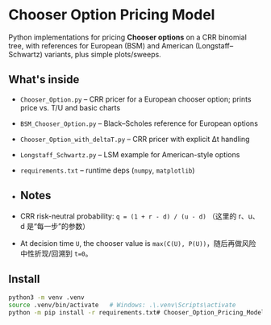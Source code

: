 # Chooser Option Pricing Model

Python implementations for pricing **Chooser options** on a CRR binomial tree, with references for European (BSM) and American (Longstaff–Schwartz) variants, plus simple plots/sweeps.

## What's inside
- `Chooser_Option.py` – CRR pricer for a European chooser option; prints price vs. T/U and basic charts
- `BSM_Chooser_Option.py` – Black–Scholes reference for European options
- `Chooser_Option_with_deltaT.py` – CRR pricer with explicit Δt handling
- `Longstaff_Schwartz.py` – LSM example for American-style options
- `requirements.txt` – runtime deps (`numpy`, `matplotlib`)
  
- ## Notes
- CRR risk-neutral probability: `q = (1 + r - d) / (u - d)` （这里的 r、u、d 是“每一步”的参数）
- At decision time `U`, the chooser value is `max(C(U), P(U))`，随后再做风险中性折现/回溯到 `t=0`。

## Install
```bash
python3 -m venv .venv
source .venv/bin/activate   # Windows: .\.venv\Scripts\activate
python -m pip install -r requirements.txt# Chooser_Option_Pricing_Model
